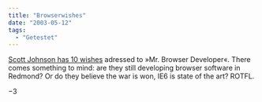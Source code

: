 ```yaml
---
title: "Browserwishes"
date: "2003-05-12"
tags:
  - "Getestet"
---
```


[Scott Johnson has 10 wishes](http://radio.weblogs.com/0103807/2003/05/12.html#a1670 "The FuzzyBlog :: Scott Johnson's Blog") adressed to »Mr. Browser Developer«. There comes something to mind: are they still developing browser software in Redmond? Or do they believe the war is won, IE6 is state of the art? ROTFL.

−3
